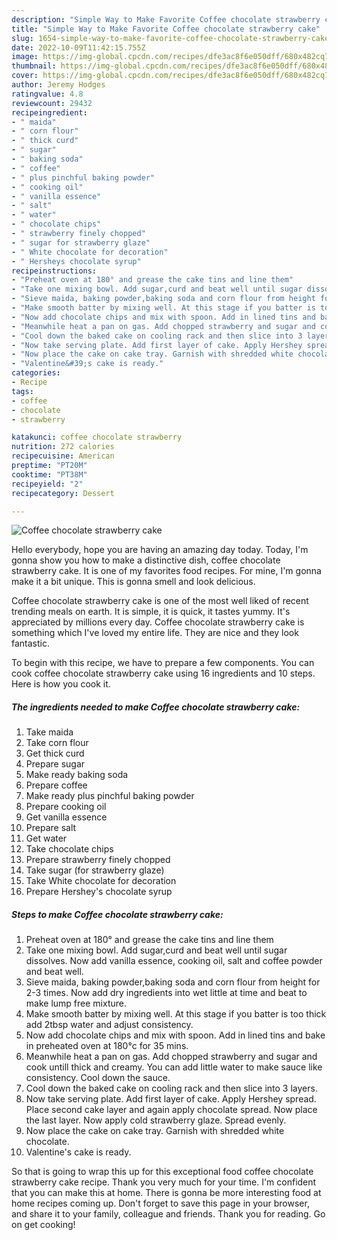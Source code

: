 ```yaml
---
description: "Simple Way to Make Favorite Coffee chocolate strawberry cake"
title: "Simple Way to Make Favorite Coffee chocolate strawberry cake"
slug: 1654-simple-way-to-make-favorite-coffee-chocolate-strawberry-cake
date: 2022-10-09T11:42:15.755Z
image: https://img-global.cpcdn.com/recipes/dfe3ac8f6e050dff/680x482cq70/coffee-chocolate-strawberry-cake-recipe-main-photo.jpg
thumbnail: https://img-global.cpcdn.com/recipes/dfe3ac8f6e050dff/680x482cq70/coffee-chocolate-strawberry-cake-recipe-main-photo.jpg
cover: https://img-global.cpcdn.com/recipes/dfe3ac8f6e050dff/680x482cq70/coffee-chocolate-strawberry-cake-recipe-main-photo.jpg
author: Jeremy Hodges
ratingvalue: 4.8
reviewcount: 29432
recipeingredient:
- " maida"
- " corn flour"
- " thick curd"
- " sugar"
- " baking soda"
- " coffee"
- " plus pinchful baking powder"
- " cooking oil"
- " vanilla essence"
- " salt"
- " water"
- " chocolate chips"
- " strawberry finely chopped"
- " sugar for strawberry glaze"
- " White chocolate for decoration"
- " Hersheys chocolate syrup"
recipeinstructions:
- "Preheat oven at 180° and grease the cake tins and line them"
- "Take one mixing bowl. Add sugar,curd and beat well until sugar dissolves. Now add vanilla essence, cooking oil, salt and coffee powder and beat well."
- "Sieve maida, baking powder,baking soda and corn flour from height for 2-3 times. Now add dry ingredients into wet little at time and beat to make lump free mixture."
- "Make smooth batter by mixing well. At this stage if you batter is too thick add 2tbsp water and adjust consistency."
- "Now add chocolate chips and mix with spoon. Add in lined tins and bake in preheated oven at 180°c for 35 mins."
- "Meanwhile heat a pan on gas. Add chopped strawberry and sugar and cook untill thick and creamy. You can add little water to make sauce like consistency. Cool down the sauce."
- "Cool down the baked cake on cooling rack and then slice into 3 layers."
- "Now take serving plate. Add first layer of cake. Apply Hershey spread. Place second cake layer and again apply chocolate spread. Now place the last layer. Now apply cold strawberry glaze. Spread evenly."
- "Now place the cake on cake tray. Garnish with shredded white chocolate."
- "Valentine&#39;s cake is ready."
categories:
- Recipe
tags:
- coffee
- chocolate
- strawberry

katakunci: coffee chocolate strawberry 
nutrition: 272 calories
recipecuisine: American
preptime: "PT20M"
cooktime: "PT38M"
recipeyield: "2"
recipecategory: Dessert

---
```



![Coffee chocolate strawberry cake](https://img-global.cpcdn.com/recipes/dfe3ac8f6e050dff/680x482cq70/coffee-chocolate-strawberry-cake-recipe-main-photo.jpg)

Hello everybody, hope you are having an amazing day today. Today, I'm gonna show you how to make a distinctive dish, coffee chocolate strawberry cake. It is one of my favorites food recipes. For mine, I'm gonna make it a bit unique. This is gonna smell and look delicious.



Coffee chocolate strawberry cake is one of the most well liked of recent trending meals on earth. It is simple, it is quick, it tastes yummy. It's appreciated by millions every day. Coffee chocolate strawberry cake is something which I've loved my entire life. They are nice and they look fantastic.


To begin with this recipe, we have to prepare a few components. You can cook coffee chocolate strawberry cake using 16 ingredients and 10 steps. Here is how you cook it.

<!--inarticleads1-->

##### The ingredients needed to make Coffee chocolate strawberry cake:

1. Take  maida
1. Take  corn flour
1. Get  thick curd
1. Prepare  sugar
1. Make ready  baking soda
1. Prepare  coffee
1. Make ready  plus pinchful baking powder
1. Prepare  cooking oil
1. Get  vanilla essence
1. Prepare  salt
1. Get  water
1. Take  chocolate chips
1. Prepare  strawberry finely chopped
1. Take  sugar (for strawberry glaze)
1. Take  White chocolate for decoration
1. Prepare  Hershey&#39;s chocolate syrup




<!--inarticleads2-->

##### Steps to make Coffee chocolate strawberry cake:

1. Preheat oven at 180° and grease the cake tins and line them
1. Take one mixing bowl. Add sugar,curd and beat well until sugar dissolves. Now add vanilla essence, cooking oil, salt and coffee powder and beat well.
1. Sieve maida, baking powder,baking soda and corn flour from height for 2-3 times. Now add dry ingredients into wet little at time and beat to make lump free mixture.
1. Make smooth batter by mixing well. At this stage if you batter is too thick add 2tbsp water and adjust consistency.
1. Now add chocolate chips and mix with spoon. Add in lined tins and bake in preheated oven at 180°c for 35 mins.
1. Meanwhile heat a pan on gas. Add chopped strawberry and sugar and cook untill thick and creamy. You can add little water to make sauce like consistency. Cool down the sauce.
1. Cool down the baked cake on cooling rack and then slice into 3 layers.
1. Now take serving plate. Add first layer of cake. Apply Hershey spread. Place second cake layer and again apply chocolate spread. Now place the last layer. Now apply cold strawberry glaze. Spread evenly.
1. Now place the cake on cake tray. Garnish with shredded white chocolate.
1. Valentine&#39;s cake is ready.




So that is going to wrap this up for this exceptional food coffee chocolate strawberry cake recipe. Thank you very much for your time. I'm confident that you can make this at home. There is gonna be more interesting food at home recipes coming up. Don't forget to save this page in your browser, and share it to your family, colleague and friends. Thank you for reading. Go on get cooking!
